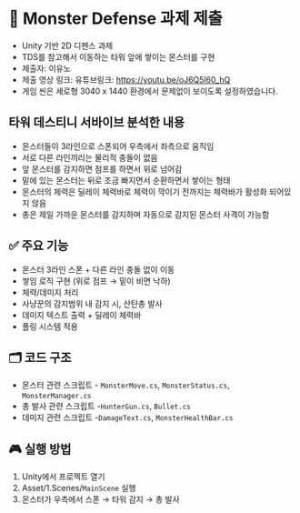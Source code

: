 # 🧟 Monster Defense 과제 제출

- Unity 기반 2D 디펜스 과제
- TDS를 참고해서 이동하는 타워 앞에 쌓이는 몬스터를 구현
- 제출자: 이유노
- 제출 영상 링크: 유튜브링크: https://youtu.be/oJ6Q5l60_hQ
- 게임 씬은 세로형 3040 x 1440 환경에서 문제없이 보이도록 설정하였습니다.

## 타워 데스티니 서바이브 분석한 내용

- 몬스터들이 3라인으로 스폰되어 우측에서 좌측으로 움직임
- 서로 다른 라인끼리는 물리적 충돌이 없음
- 앞 몬스터를 감지하면 점프를 하면서 위로 넘어감
- 밑에 있는 몬스터는 뒤로 조금 빠지면서 순환하면서 쌓이는 형태
- 몬스터의 체력은 딜레이 체력바로 체력이 깍이기 전까지는 체력바가 활성화 되어있지 않음
- 총은 제일 가까운 몬스터를 감지하며 자동으로 감지된 몬스터 사격이 가능함

## ✅ 주요 기능

- 몬스터 3라인 스폰 + 다른 라인 충돌 없이 이동
- 쌓임 로직 구현 (위로 점프 → 밑이 비면 낙하)
- 체력/데미지 처리
- 사냥꾼의 감지범위 내 감지 시, 산탄총 발사
- 데미지 텍스트 출력 + 딜레이 체력바
- 풀링 시스템 적용

## 🗂️ 코드 구조

- 몬스터 관련 스크립트 - `MonsterMove.cs`, `MonsterStatus.cs`, `MonsterManager.cs`
- 총 발사 관련 스크립트 -`HunterGun.cs`, `Bullet.cs`
- 데미지 관련 스크립트 -`DamageText.cs`, `MonsterHealthBar.cs`

## 🎮 실행 방법

1. Unity에서 프로젝트 열기
2. Asset/1.Scenes/`MainScene` 실행
3. 몬스터가 우측에서 스폰 → 타워 감지 → 총 발사

